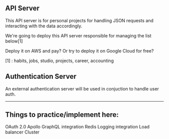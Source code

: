 ## API Server

This API server is for personal projects for handling JSON requests
and interacting with the data accordingly.

We're going to deploy this API server
responsible for managing the list below[1]

Deploy it on AWS and pay?
Or try to deploy it on Google Cloud for free?

[1] : habits, jobs, studio, projects, career, accounting

## Authentication Server

An external authentication server will be used in conjuction
to handle user auth.

---
## Things to practice/implement here:

OAuth 2.0
Apollo GraphQL integration
Redis Logging integration
Load balancer
Cluster
